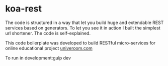# koa-rest
The code is structured in a way that let you build huge and extendable REST services based on generators. To let you see it in action I
built the simplest url shortener. The code is self-explained.

This code boilerplate was developed to build RESTful micro-services for
online educational project [univeroom.com](http://univeroom.com)

To run in development:gulp dev
